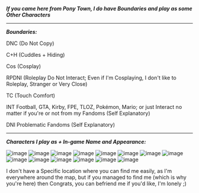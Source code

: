 ***If you came here from Pony Town, I do have Boundaries and play as some Other Characters***

---------------------------------

***Boundaries:***

DNC (Do Not Copy)

C+H (Cuddles + Hiding)

Cos (Cosplay)

RPDNI (Roleplay Do Not Interact; Even if I'm Cosplaying, I don't like to Roleplay, Stranger or Very Close)

TC (Touch Comfort)

INT Football, GTA, Kirby, FPE, TLOZ, Pokémon, Mario; or just Interact no matter if you're or not from my Fandoms (Self Explanatory)

DNI Problematic Fandoms (Self Explanatory)

---------------------------------

***Characters I play as + In-game Name and Appearance:***

![image](https://github.com/user-attachments/assets/eaa1302e-bc0f-4075-a97e-8a25c77c0150)
![image](https://github.com/user-attachments/assets/620b8271-ce26-4329-a0b1-d2afdda36a2e)
![image](https://github.com/user-attachments/assets/4e55972c-70c3-4839-a444-61224e1659bc)
![image](https://github.com/user-attachments/assets/1d4c833b-6e48-4439-9fce-f4b074248694)
![image](https://github.com/user-attachments/assets/80e629cc-adc6-478e-a300-35ad3dc14502)
![image](https://github.com/user-attachments/assets/aec4512f-a903-4923-99aa-09bc38d1e904)
![image](https://github.com/user-attachments/assets/67d5776f-62b3-4d26-b6b5-e16bb1108240)
![image](https://github.com/user-attachments/assets/561a2066-34db-4ab6-8490-8e213c46fb3d)
![image](https://github.com/user-attachments/assets/19151247-aca6-4b2d-99de-aee37991d919)
![image](https://github.com/user-attachments/assets/e9e4c420-4c07-417d-bb80-f3cdd4cc726e)
![image](https://github.com/user-attachments/assets/63752ff6-4b21-485c-995b-9941b817efcd)
![image](https://github.com/user-attachments/assets/578807ea-a9cd-4a2f-a04b-e89b2d395473)
![image](https://github.com/user-attachments/assets/89adb747-6fa4-4d81-89b7-e1ded414b4d7)
![image](https://github.com/user-attachments/assets/abb53277-48b9-4c2d-81ba-3798b1e3c481)

I don't have a Specific location where you can find me easily, as I'm everywhere around the map, but if you managed to find me (which is why you're here) then Congrats, you can befriend me if you'd like, I'm lonely ;)
